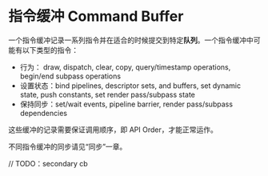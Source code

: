 # 指令缓冲 Command Buffer

一个指令缓冲记录一系列指令并在适合的时候提交到特定**队列**。一个指令缓冲中可能有以下类型的指令：

- 行为： draw, dispatch, clear, copy, query/timestamp operations, begin/end subpass operations
- 设置状态：bind pipelines, descriptor sets, and buffers, set dynamic state, push constants, set render pass/subpass state
- 保持同步：set/wait events, pipeline barrier, render pass/subpass dependencies

这些缓冲的记录需要保证调用顺序，即 API Order，才能正常运作。

不同指令缓冲的同步请见“同步”一章。

// TODO：secondary cb

